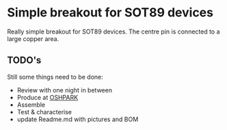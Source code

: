 # Simple breakout for SOT89 devices
Really simple breakout for SOT89 devices. The centre pin is connected to a large copper area.
## TODO's
Still some things need to be done:
* Review with one night in between
* Produce at [OSHPARK](https://oshpark.com/)
* Assemble
* Test & characterise
* update Readme.md with pictures and BOM



